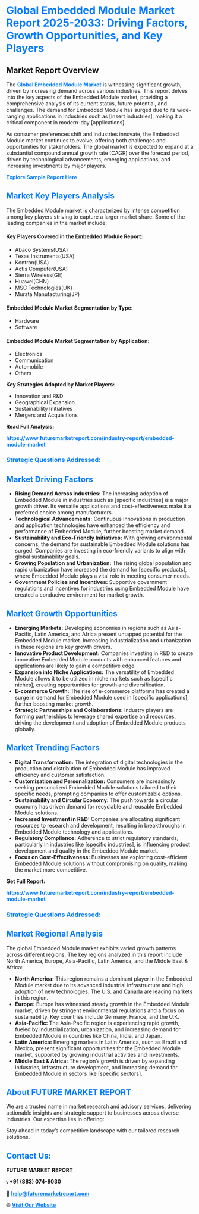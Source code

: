 <h1 style="color: #007BFF;">Global Embedded Module Market Report 2025-2033: Driving Factors, Growth Opportunities, and Key Players</h1>

<section id="overview">
<h2>Market Report Overview</h2>
<p>The <a href="https://www.futuremarketreport.com/industry-report/embedded-module-market" style="color: #007BFF; text-decoration: none;"><strong>Global Embedded Module Market</strong></a> is witnessing significant growth, driven by increasing demand across various industries. This report delves into the key aspects of the Embedded Module market, providing a comprehensive analysis of its current status, future potential, and challenges. The demand for Embedded Module has surged due to its wide-ranging applications in industries such as [insert industries], making it a critical component in modern-day [applications].</p>
<p>As consumer preferences shift and industries innovate, the Embedded Module market continues to evolve, offering both challenges and opportunities for stakeholders. The global market is expected to expand at a substantial compound annual growth rate (CAGR) over the forecast period, driven by technological advancements, emerging applications, and increasing investments by major players.</p>
</section>

<section id="overview">
<p><a href="https://www.futuremarketreport.com/request-sample/reportId=76270" style="color: #007BFF; text-decoration: none;"><strong>Explore Sample Report Here</strong></a></p>
</section>

<section id="key-players">
<h2 style="color: #007BFF;">Market Key Players Analysis</h2>
<p>The Embedded Module market is characterized by intense competition among key players striving to capture a larger market share. Some of the leading companies in the market include:</p>
<h4>Key Players Covered in the Embedded Module Report:</h4>
<ul><li>Abaco Systems(USA)</li><li>Texas Instruments(USA)</li><li>Kontron(USA)</li><li>Actis Computer(USA)</li><li>Sierra Wireless(GE)</li><li>Huawei(CHN)</li><li>MSC Technologies(UK)</li><li>Murata Manufacturing(JP)</li></ul>
<h4>Embedded Module Market Segmentation by Type:</h4>
<ul><li>Hardware</li><li>Software</li></ul>

<h4>Embedded Module Market Segmentation by Application:</h4>
<ul><li>Electronics</li><li>Communication</li><li>Automobile</li><li>Others</li></ul>
<p><strong>Key Strategies Adopted by Market Players:</strong></p>
<ul>
<li>Innovation and R&D</li>
<li>Geographical Expansion</li>
<li>Sustainability Initiatives</li>
<li>Mergers and Acquisitions</li>
</ul>
</section>

<section>
<p><strong>Read Full Analysis: </strong></p><a href="https://www.futuremarketreport.com/industry-report/embedded-module-market" style="color: #007BFF; text-decoration: none;"><strong>https://www.futuremarketreport.com/industry-report/embedded-module-market</strong></a>
<h3 style="color: #007BFF;">Strategic Questions Addressed:</h3>
</section>

<section id="driving-factors">
<h2 style="color: #007BFF;">Market Driving Factors</h2>
<ul>
<li><strong>Rising Demand Across Industries:</strong> The increasing adoption of Embedded Module in industries such as [specific industries] is a major growth driver. Its versatile applications and cost-effectiveness make it a preferred choice among manufacturers.</li>
<li><strong>Technological Advancements:</strong> Continuous innovations in production and application technologies have enhanced the efficiency and performance of Embedded Module, further boosting market demand.</li>
<li><strong>Sustainability and Eco-Friendly Initiatives:</strong> With growing environmental concerns, the demand for sustainable Embedded Module solutions has surged. Companies are investing in eco-friendly variants to align with global sustainability goals.</li>
<li><strong>Growing Population and Urbanization:</strong> The rising global population and rapid urbanization have increased the demand for [specific products], where Embedded Module plays a vital role in meeting consumer needs.</li>
<li><strong>Government Policies and Incentives:</strong> Supportive government regulations and incentives for industries using Embedded Module have created a conducive environment for market growth.</li>
</ul>
</section>

<section id="growth-opportunities">
<h2 style="color: #007BFF;">Market Growth Opportunities</h2>
<ul>
<li><strong>Emerging Markets:</strong> Developing economies in regions such as Asia-Pacific, Latin America, and Africa present untapped potential for the Embedded Module market. Increasing industrialization and urbanization in these regions are key growth drivers.</li>
<li><strong>Innovative Product Development:</strong> Companies investing in R&D to create innovative Embedded Module products with enhanced features and applications are likely to gain a competitive edge.</li>
<li><strong>Expansion into Niche Applications:</strong> The versatility of Embedded Module allows it to be utilized in niche markets such as [specific niches], creating opportunities for growth and diversification.</li>
<li><strong>E-commerce Growth:</strong> The rise of e-commerce platforms has created a surge in demand for Embedded Module used in [specific applications], further boosting market growth.</li>
<li><strong>Strategic Partnerships and Collaborations:</strong> Industry players are forming partnerships to leverage shared expertise and resources, driving the development and adoption of Embedded Module products globally.</li>
</ul>
</section>

<section id="trending-factors">
<h2 style="color: #007BFF;">Market Trending Factors</h2>
<ul>
<li><strong>Digital Transformation:</strong> The integration of digital technologies in the production and distribution of Embedded Module has improved efficiency and customer satisfaction.</li>
<li><strong>Customization and Personalization:</strong> Consumers are increasingly seeking personalized Embedded Module solutions tailored to their specific needs, prompting companies to offer customizable options.</li>
<li><strong>Sustainability and Circular Economy:</strong> The push towards a circular economy has driven demand for recyclable and reusable Embedded Module solutions.</li>
<li><strong>Increased Investment in R&D:</strong> Companies are allocating significant resources to research and development, resulting in breakthroughs in Embedded Module technology and applications.</li>
<li><strong>Regulatory Compliance:</strong> Adherence to strict regulatory standards, particularly in industries like [specific industries], is influencing product development and quality in the Embedded Module market.</li>
<li><strong>Focus on Cost-Effectiveness:</strong> Businesses are exploring cost-efficient Embedded Module solutions without compromising on quality, making the market more competitive.</li>
</ul>
</section>

<section>
<p><strong>Get Full Report: </strong></p><a href="https://www.futuremarketreport.com/industry-report/embedded-module-market" style="color: #007BFF; text-decoration: none;"><strong>https://www.futuremarketreport.com/industry-report/embedded-module-market</strong></a>
<h3 style="color: #007BFF;">Strategic Questions Addressed:</h3>
</section>


<section id="regional-analysis">
<h2 style="color: #007BFF;">Market Regional Analysis</h2>
<p>The global Embedded Module market exhibits varied growth patterns across different regions. The key regions analyzed in this report include North America, Europe, Asia-Pacific, Latin America, and the Middle East & Africa:</p>
<ul>
<li><strong>North America:</strong> This region remains a dominant player in the Embedded Module market due to its advanced industrial infrastructure and high adoption of new technologies. The U.S. and Canada are leading markets in this region.</li>
<li><strong>Europe:</strong> Europe has witnessed steady growth in the Embedded Module market, driven by stringent environmental regulations and a focus on sustainability. Key countries include Germany, France, and the U.K.</li>
<li><strong>Asia-Pacific:</strong> The Asia-Pacific region is experiencing rapid growth, fueled by industrialization, urbanization, and increasing demand for Embedded Module in countries like China, India, and Japan.</li>
<li><strong>Latin America:</strong> Emerging markets in Latin America, such as Brazil and Mexico, present significant opportunities for the Embedded Module market, supported by growing industrial activities and investments.</li>
<li><strong>Middle East & Africa:</strong> The region’s growth is driven by expanding industries, infrastructure development, and increasing demand for Embedded Module in sectors like [specific sectors].</li>
</ul>
</section>

<footer>
<h2 style="color: #007BFF;">About FUTURE MARKET REPORT</h2>
<p>We are a trusted name in market research and advisory services, delivering actionable insights and strategic support to businesses across diverse industries. Our expertise lies in offering:</p>

<p>Stay ahead in today’s competitive landscape with our tailored research solutions.</p>

<h2 style="color: #007BFF;">Contact Us:</h2>
<p><strong>FUTURE MARKET REPORT</strong></p>
<p>📞 <strong>+91 (883) 074-8030</strong></p>
<p>📧 <strong><a href="mailto:help@futuremarketreport.com" style="color: #007BFF;">help@futuremarketreport.com</a></strong></p>
<p>🌐 <strong><a href="https://www.futuremarketreport.com/" style="color: #007BFF;">Visit Our Website</a></strong></p>
</footer>